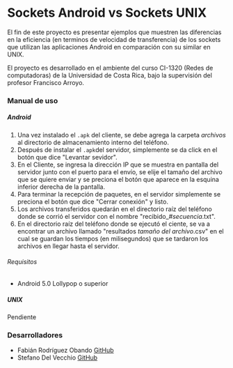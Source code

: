 # Sockets Android vs Sockets UNIX

El fin de este proyecto es presentar ejemplos que muestren las diferencias en la eficiencia (en terminos de velocidad de transferencia) de los sockets que utilizan las aplicaciones Android en comparación con su similar en UNIX.

El proyecto es desarrollado en el ambiente del curso CI-1320 (Redes de computadoras) de la Universidad de Costa Rica, bajo la supervisión del profesor Francisco Arroyo.

### Manual de uso

##### Android
1. Una vez instalado el ```.apk``` del cliente, se debe agrega la carpeta *archivos* al directorio de almacenamiento interno del teléfono.
2. Después de instalar el ```.apk```del servidor, simplemente se da click en el botón que dice "Levantar sevidor".
3. En el Cliente, se ingresa la dirección IP que se muestra en pantalla del servidor junto con el puerto para el envío, se elije el tamaño del archivo que se quiere enviar y se preciona el botón que aparece en la esquina inferior derecha de la pantalla.
4. Para terminar la recepción de paquetes, en el servidor simplemente se preciona el botón que dice "Cerrar conexión" y listo.
5. Los archivos transferidos quedarán en el directorio raíz del teléfono donde se corrió el servidor con el nombre "recibido_*#secuencia*.txt".
6. En el directorio raíz del teléfono donde se ejecutó el ciente, se va a encontrar un archivo llamado "resultados *tamaño del archivo*.csv" en el cual se guardan los tiempos (en milisegundos) que se tardaron los archivos en llegar hasta el servidor.

###### Requisitos
* Android 5.0 Lollypop o superior

##### UNIX

Pendiente

### Desarrolladores

* Fabián Rodríguez Obando [GitHub](https://github.com/fabo49)
* Stefano Del Vecchio [GitHub](https://github.com/SDelVecchioC)

